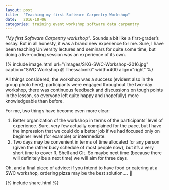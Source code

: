 ```yaml
---
layout: post
title:  "Teaching my first Software Carpentry Workshop"
date:   2016-10-06
categories: training event workshop software data carpentry
---
```


_"My first Software Carpentry workshop"_. Sounds a bit like a first-grader’s essay. But in all honesty, it was a brand new experience for me. Sure, I have been teaching University lectures and seminars for quite some time, but doing a live-coding session was an experience of its own.

{% include image.html url="/images/SKG-SWC-Workshop-2016.jpg" caption="SWC Workshop @ Thessaloniki" width=400 align="right" %}

All things considered, the workshop was a success (evident also in the group photo here); participants were engaged throughout the two-day workshop, there was continuous feedback and discussions on tough points in the lesson, so everyone left quite happy and (hopefully) more knowledgeable than before.

For me, two things have become even more clear:

1. Better organization of the workshop in terms of the participants’ level of experience. Sure, very few actually complained for the pace, but I have the impression that we could do a better job if we had focused only on beginner level (for example) or intermediate.
2. Two days may be convenient in terms of time allocated for any person (given the rather busy schedule of most people now), but it’s a very short time to cover R, Shell and Git. So maybe next time (because there will definitely be a next time) we will aim for three days.

Oh, and a final piece of advice: if you intend to have food or catering at a SWC workshop, ordering pizza may be the best solution…. 🙂

{% include  share.html %}
